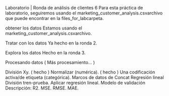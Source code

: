 Laboratorio | Ronda de análisis de clientes 6
Para esta práctica de laboratorio, seguiremos usando el marketing_customer_analysis.csvarchivo que puede encontrar en la files_for_labcarpeta.

obtener los datos
Estamos usando el marketing_customer_analysis.csvarchivo.

Tratar con los datos
Ya hecho en la ronda 2.

Explora los datos
Hecho en la ronda 3.

Procesando datos
( Más procesamiento... )

División Xy. ( hecho )
Normalizar (numérica). ( hecho )
Una codificación activa/de etiqueta (categórica).
Marcos de datos de Concat
Regresión lineal
División tren-prueba.
Aplicar regresión lineal.
Modelo de validación
Descripción:
R2.
MSE.
RMSE.
MAE.

